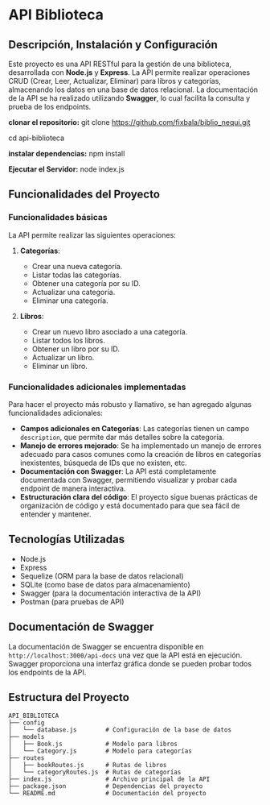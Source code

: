# API Biblioteca

## Descripción, Instalación y Configuración

Este proyecto es una API RESTful para la gestión de una biblioteca, desarrollada con **Node.js** y **Express**. La API permite realizar operaciones CRUD (Crear, Leer, Actualizar, Eliminar) para libros y categorías, almacenando los datos en una base de datos relacional. La documentación de la API se ha realizado utilizando **Swagger**, lo cual facilita la consulta y prueba de los endpoints.

**clonar el repositorio:**
git clone https://github.com/fixbala/biblio_nequi.git

cd api-biblioteca

**instalar dependencias:**
npm install

**Ejecutar el Servidor:**
node index.js 

 

## Funcionalidades del Proyecto

### Funcionalidades básicas

La API permite realizar las siguientes operaciones:

1. **Categorías**:
   - Crear una nueva categoría.
   - Listar todas las categorías.
   - Obtener una categoría por su ID.
   - Actualizar una categoría.
   - Eliminar una categoría.

2. **Libros**:
   - Crear un nuevo libro asociado a una categoría.
   - Listar todos los libros.
   - Obtener un libro por su ID.
   - Actualizar un libro.
   - Eliminar un libro.

### Funcionalidades adicionales implementadas

Para hacer el proyecto más robusto y llamativo, se han agregado algunas funcionalidades adicionales:

- **Campos adicionales en Categorías**: Las categorías tienen un campo `description`, que permite dar más detalles sobre la categoría.
- **Manejo de errores mejorado**: Se ha implementado un manejo de errores adecuado para casos comunes como la creación de libros en categorías inexistentes, búsqueda de IDs que no existen, etc.
- **Documentación con Swagger**: La API está completamente documentada con Swagger, permitiendo visualizar y probar cada endpoint de manera interactiva.
- **Estructuración clara del código**: El proyecto sigue buenas prácticas de organización de código y está documentado para que sea fácil de entender y mantener.

## Tecnologías Utilizadas

- Node.js
- Express
- Sequelize (ORM para la base de datos relacional)
- SQLite (como base de datos para almacenamiento)
- Swagger (para la documentación interactiva de la API)
- Postman (para pruebas de API)

## Documentación de Swagger

La documentación de Swagger se encuentra disponible en `http://localhost:3000/api-docs` una vez que la API está en ejecución. Swagger proporciona una interfaz gráfica donde se pueden probar todos los endpoints de la API.

## Estructura del Proyecto 


```plaintext
API_BIBLIOTECA
├── config
│   └── database.js        # Configuración de la base de datos
├── models
│   ├── Book.js            # Modelo para libros
│   └── Category.js        # Modelo para categorías
├── routes
│   ├── bookRoutes.js      # Rutas de libros
│   └── categoryRoutes.js  # Rutas de categorías
├── index.js               # Archivo principal de la API
├── package.json           # Dependencias del proyecto
└── README.md              # Documentación del proyecto



